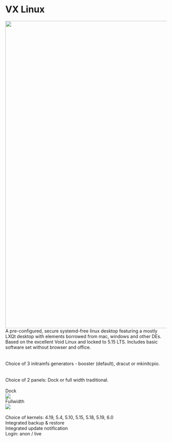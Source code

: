 # VX Linux
<img src="https://vxlinux.org/wp-content/uploads/2022/12/vx35.webp" style="width:960px;">
A pre-configured, secure systemd-free linux desktop featuring a mostly LXQt desktop with elements borrowed from mac, windows and other DEs. Based on the excellent Void Linux and locked to 5.15 LTS. Includes basic software set without browser and office.<br>
<br><br>
Choice of 3 initramfs generators - booster (default), dracut or mkinitcpio.<br>
<br><br>
Choice of 2 panels: Dock or full width traditional.<br>
<br>
Dock<br>
<img src="https://github.com/dessington/vx-linux/blob/main/panel-dock.png?raw=true"><br>
Fullwidth<br>
<img src="https://github.com/dessington/vx-linux/blob/main/panel-fullwidth.png?raw=true"><br>
<br>
Choice of kernels: 4.19, 5.4, 5.10, 5.15, 5.18, 5.19, 6.0<br>
Integrated backup & restore<br>
Integrated update notification<br>
Login: anon / live<br>
